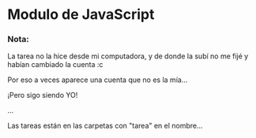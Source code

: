 ﻿# Modulo de JavaScript

### Nota:
La tarea no la hice desde mi computadora, y de donde la subí no me fijé y habían cambiado la cuenta :c

Por eso a veces aparece una cuenta que no es la mía...

¡Pero sigo siendo YO!


...

Las tareas están en las carpetas con "tarea" en el nombre...